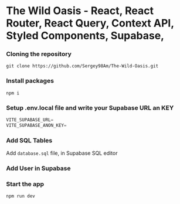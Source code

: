 # The Wild Oasis - React, React Router, React Query, Context API, Styled Components, Supabase,

### Cloning the repository

```shell
git clone https://github.com/Sergey98Am/The-Wild-Oasis.git
```

### Install packages

```shell
npm i
```

### Setup .env.local file and write your Supabase URL an KEY

```js
VITE_SUPABASE_URL=
VITE_SUPABASE_ANON_KEY=
```

### Add SQL Tables

Add `database.sql` file, in Supabase SQL editor

### Add User in Supabase

### Start the app

```shell
npm run dev
```
